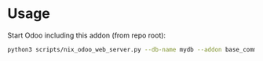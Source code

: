 # Usage

Start Odoo including this addon (from repo root):

```bash
python3 scripts/nix_odoo_web_server.py --db-name mydb --addon base_comment_template
```
